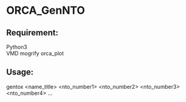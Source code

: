 # ORCA_GenNTO

## Requirement:
Python3\
VMD
mogrify
orca_plot

## Usage:
gentox <name_title> <nto_number1> <nto_number2> <nto_number3> <nto_number4> ...

